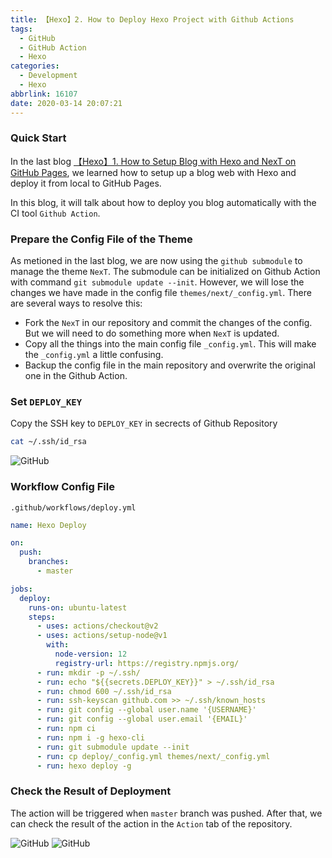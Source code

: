 ```yaml
---
title: 【Hexo】2. How to Deploy Hexo Project with Github Actions
tags:
  - GitHub
  - GitHub Action
  - Hexo
categories:
  - Development
  - Hexo
abbrlink: 16107
date: 2020-03-14 20:07:21
---
```

### Quick Start

In the last blog [【Hexo】1. How to Setup Blog with Hexo and NexT on GitHub Pages](https://achillessatan.github.io/posts/54991/), we learned how to setup up a blog web with Hexo and deploy it from local to GitHub Pages.

In this blog, it will talk about how to deploy you blog automatically with the CI tool `Github Action`.

### Prepare the Config File of the Theme

As metioned in the last blog, we are now using the `github submodule` to manage the theme `NexT`. The submodule can be initialized on Github Action with command `git submodule update --init`. However, we will lose the changes we have made in the config file  `themes/next/_config.yml`. There are several ways to resolve this:

- Fork the `NexT` in our repository and commit the changes of the config. But we will need to do something more when `NexT` is updated.
- Copy all the things into the main config file `_config.yml`. This will make the `_config.yml` a little confusing.
- Backup the config file in the main repository and overwrite the original one in the Github Action.

<!-- more -->

### Set `DEPLOY_KEY`

Copy the SSH key to `DEPLOY_KEY` in secrects of Github Repository

```bash
cat ~/.ssh/id_rsa
```

![GitHub](/images/20200314-how-to-deploy-hexo-with-github-action-1.jpg)

### Workflow Config File

`.github/workflows/deploy.yml`

```yml
name: Hexo Deploy

on:
  push:
    branches:
      - master

jobs:
  deploy:
    runs-on: ubuntu-latest
    steps:
      - uses: actions/checkout@v2
      - uses: actions/setup-node@v1
        with:
          node-version: 12
          registry-url: https://registry.npmjs.org/
      - run: mkdir -p ~/.ssh/
      - run: echo "${{secrets.DEPLOY_KEY}}" > ~/.ssh/id_rsa
      - run: chmod 600 ~/.ssh/id_rsa
      - run: ssh-keyscan github.com >> ~/.ssh/known_hosts
      - run: git config --global user.name '{USERNAME}'
      - run: git config --global user.email '{EMAIL}'
      - run: npm ci
      - run: npm i -g hexo-cli
      - run: git submodule update --init
      - run: cp deploy/_config.yml themes/next/_config.yml
      - run: hexo deploy -g
```

### Check the Result of Deployment

The action will be triggered when `master` branch was pushed. After that, we can check the result of the action in the `Action` tab of the repository.

![GitHub](/images/20200314-how-to-deploy-hexo-with-github-action-2.jpg)
![GitHub](/images/20200314-how-to-deploy-hexo-with-github-action-3.jpg)
